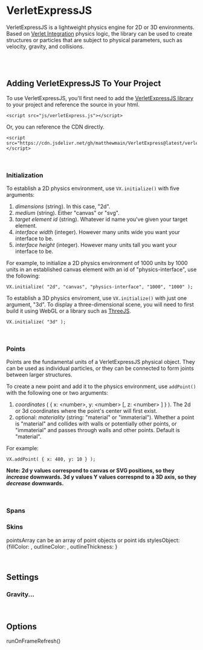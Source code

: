 # VerletExpressJS

VerletExpressJS is a lightweight physics engine for 2D or 3D environments. Based on [Verlet Integration](https://en.wikipedia.org/wiki/Verlet_integration) physics logic, the library can be used to create structures or particles that are subject to physical parameters, such as velocity, gravity, and collisions.

<br>
<br>


## Adding VerletExpressJS To Your Project

To use VerletExpressJS, you'll first need to add the [VerletExpressJS library](https://github.com/matthewmain/VerletExpressJS/blob/master/verletExpress.js) to your project and reference the source in your html.

```
<script src="js/verletExpress.js"></script>
```

Or, you can reference the CDN directly.

```
<script src="https://cdn.jsdelivr.net/gh/matthewmain/VerletExpress@latest/verletExpress.js"></script>
```

<br>


### Initialization

To establish a 2D physics environment, use `VX.initialize()` with five arguments: 

1. _dimensions_ (string). In this case, "2d".
2. _medium_ (string). Either "canvas" or "svg".
3. _target element id_ (string). Whatever id name you've given your target element.
4. _interface width_ (integer). However many units wide you want your interface to be.
5. _interface height_ (integer). However many units tall you want your interface to be.

For example, to initialize a 2D physics environment of 1000 units by 1000 units in an established canvas element with an id of "physics-interface", use the following: 

```
VX.initialize( "2d", "canvas", "physics-interface", "1000", "1000" );
```

To establish a 3D physics enviroment, use `VX.initialize()` with just one argument, "3d". To display a three-dimensional scene, you will need to first build it using WebGL or a library such as [ThreeJS](https://threejs.org/).

```
VX.initialize( "3d" );
```

<br>

### Points

Points are the fundamental units of a VerletExpressJS physical object. They can be used as individual particles, or they can be connected to form joints between larger structures. 

To create a new point and add it to the physics environment, use `addPoint()` with the following one or two arguments:

1. _coordinates_ ( { x: \<number\>, y: \<number\> [, z: \<number\> ] } ). The 2d or 3d coordinates where the point's center will first exist. 
2. optional: _materiality_ (string: "material" or "immaterial"). Whether a point is "material" and collides with walls or potentially other points, or "immaterial" and passes through walls and other points. Default is "material".

For example:
  
```
VX.addPoint( { x: 480, y: 10 } );
```
  
**Note: 2d y values correspond to canvas or SVG positions, so they _increase_ downwards. 3d y values Y values correspnd to a 3D axis, so they _decrease_ downwards.**

<br>

### Spans








### Skins

pointsArray can be an array of point objects or point ids
stylesObject: {fillColor: <string>, outlineColor: <string>, outlineThickness: <string>}

<br>


## Settings

### Gravity...

<br>



## Options

runOnFrameRefresh()

<br>














